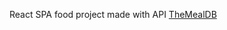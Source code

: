 React SPA food project made with API <a href='https://www.themealdb.com' target="__blank">TheMealDB</a>
